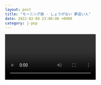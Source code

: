 ```yaml
---
layout: post
title: "モーニング娘 - しょうがない 夢追い人"
date: 2022-02-04 23:00:00 +0900
category: j-pop
---
```


<div class="video-container">
    <video id="player" class="video-js vjs-default-skin vjs-big-play-centered" data-json="/public/json/j-pop/モーニング娘 - しょうがない 夢追い人.json"></video>
</div>

```
```